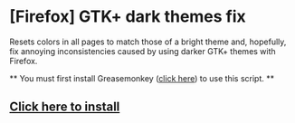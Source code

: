 # [Firefox] GTK+ dark themes fix
Resets colors in all pages to match those of a bright theme and, hopefully, fix annoying inconsistencies caused by using darker GTK+ themes with Firefox.

** You must first install Greasemonkey \([click here](https://addons.mozilla.org/en-us/firefox/addon/greasemonkey)\) to use this script. **

## [Click here to install](https://raw.githubusercontent.com/darkalemanbr/userscripts/master/firefox-gtk-dark-themes-fix/script.user.js)
